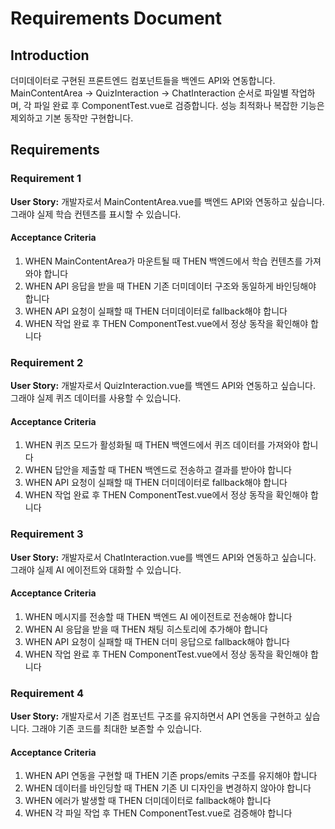 # Requirements Document

## Introduction

더미데이터로 구현된 프론트엔드 컴포넌트들을 백엔드 API와 연동합니다. MainContentArea → QuizInteraction → ChatInteraction 순서로 파일별 작업하며, 각 파일 완료 후 ComponentTest.vue로 검증합니다. 성능 최적화나 복잡한 기능은 제외하고 기본 동작만 구현합니다.

## Requirements

### Requirement 1

**User Story:** 개발자로서 MainContentArea.vue를 백엔드 API와 연동하고 싶습니다. 그래야 실제 학습 컨텐츠를 표시할 수 있습니다.

#### Acceptance Criteria

1. WHEN MainContentArea가 마운트될 때 THEN 백엔드에서 학습 컨텐츠를 가져와야 합니다
2. WHEN API 응답을 받을 때 THEN 기존 더미데이터 구조와 동일하게 바인딩해야 합니다
3. WHEN API 요청이 실패할 때 THEN 더미데이터로 fallback해야 합니다
4. WHEN 작업 완료 후 THEN ComponentTest.vue에서 정상 동작을 확인해야 합니다

### Requirement 2

**User Story:** 개발자로서 QuizInteraction.vue를 백엔드 API와 연동하고 싶습니다. 그래야 실제 퀴즈 데이터를 사용할 수 있습니다.

#### Acceptance Criteria

1. WHEN 퀴즈 모드가 활성화될 때 THEN 백엔드에서 퀴즈 데이터를 가져와야 합니다
2. WHEN 답안을 제출할 때 THEN 백엔드로 전송하고 결과를 받아야 합니다
3. WHEN API 요청이 실패할 때 THEN 더미데이터로 fallback해야 합니다
4. WHEN 작업 완료 후 THEN ComponentTest.vue에서 정상 동작을 확인해야 합니다

### Requirement 3

**User Story:** 개발자로서 ChatInteraction.vue를 백엔드 API와 연동하고 싶습니다. 그래야 실제 AI 에이전트와 대화할 수 있습니다.

#### Acceptance Criteria

1. WHEN 메시지를 전송할 때 THEN 백엔드 AI 에이전트로 전송해야 합니다
2. WHEN AI 응답을 받을 때 THEN 채팅 히스토리에 추가해야 합니다
3. WHEN API 요청이 실패할 때 THEN 더미 응답으로 fallback해야 합니다
4. WHEN 작업 완료 후 THEN ComponentTest.vue에서 정상 동작을 확인해야 합니다

### Requirement 4

**User Story:** 개발자로서 기존 컴포넌트 구조를 유지하면서 API 연동을 구현하고 싶습니다. 그래야 기존 코드를 최대한 보존할 수 있습니다.

#### Acceptance Criteria

1. WHEN API 연동을 구현할 때 THEN 기존 props/emits 구조를 유지해야 합니다
2. WHEN 데이터를 바인딩할 때 THEN 기존 UI 디자인을 변경하지 않아야 합니다
3. WHEN 에러가 발생할 때 THEN 더미데이터로 fallback해야 합니다
4. WHEN 각 파일 작업 후 THEN ComponentTest.vue로 검증해야 합니다
